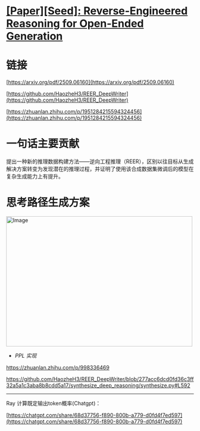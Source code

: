 # [[Paper][Seed]: Reverse-Engineered Reasoning for Open-Ended Generation](https://github.com/ansvver/gitblog/issues/14)

# 链接

[https://arxiv.org/pdf/2509.06160](https://arxiv.org/pdf/2509.06160)

[https://github.com/HaozheH3/REER_DeepWriter](https://github.com/HaozheH3/REER_DeepWriter)

[https://zhuanlan.zhihu.com/p/1951284215594324456](https://zhuanlan.zhihu.com/p/1951284215594324456)

# 一句话主要贡献

提出一种新的推理数据构建方法——逆向工程推理（REER），区别以往目标从生成解决方案转变为发现潜在的推理过程，并证明了使用该合成数据集微调后的模型在复杂生成能力上有提升。

# 思考路径生成方案

<img width="500" height="350" alt="Image" src="https://github.com/user-attachments/assets/096a5019-59bb-47aa-9c77-a31b31d98268" />


- *PPL 实现*

https://zhuanlan.zhihu.com/p/998336469

https://github.com/HaozheH3/REER_DeepWriter/blob/277acc6dcd0fd36c3ff32a5a1c3aba8b8cdd5a17/synthesize_deep_reasoning/synthesize.py#L592




---

Ray 计算既定输出token概率(Chatgpt)：

[https://chatgpt.com/share/68d37756-f890-800b-a779-d0fd4f7ed597](https://chatgpt.com/share/68d37756-f890-800b-a779-d0fd4f7ed597)